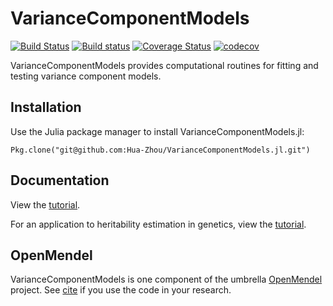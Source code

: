 # VarianceComponentModels

[![Build Status](https://travis-ci.org/Hua-Zhou/VarianceComponentModels.jl.svg?branch=master)](https://travis-ci.org/Hua-Zhou/VarianceComponentModels.jl)
[![Build status](https://ci.appveyor.com/api/projects/status/huae8ed3g4dxhq73/branch/master?svg=true)](https://ci.appveyor.com/project/Hua-Zhou/variancecomponentmodels-jl/branch/master)
[![Coverage Status](https://coveralls.io/repos/github/Hua-Zhou/VarianceComponentModels.jl/badge.svg?branch=master)](https://coveralls.io/github/Hua-Zhou/VarianceComponentModels.jl?branch=master)
[![codecov](https://codecov.io/gh/Hua-Zhou/VarianceComponentModels.jl/branch/master/graph/badge.svg)](https://codecov.io/gh/Hua-Zhou/VarianceComponentModels.jl)

VarianceComponentModels provides computational routines for fitting and testing variance component models.

## Installation

Use the Julia package manager to install VarianceComponentModels.jl:

    Pkg.clone("git@github.com:Hua-Zhou/VarianceComponentModels.jl.git")

## Documentation

View the [tutorial](https://github.com/Hua-Zhou/VarianceComponentModels.jl/blob/master/docs/variance_components.ipynb).

For an application to heritability estimation in genetics, view the [tutorial](https://github.com/Hua-Zhou/VarianceComponentModels.jl/blob/master/docs/cg10k.html).

## OpenMendel

VarianceComponentModels is one component of the umbrella [OpenMendel]() project. See [cite]() if you use the code in your research.    
